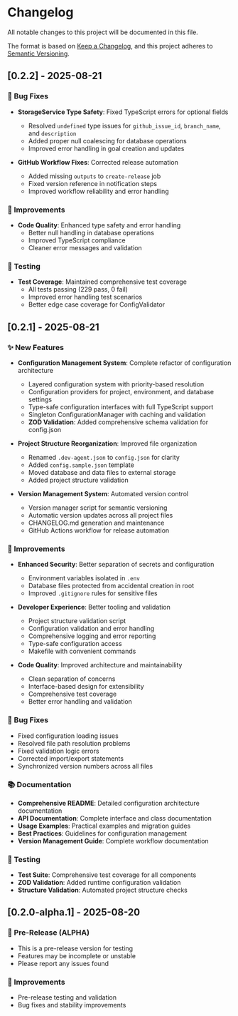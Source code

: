 # Changelog

All notable changes to this project will be documented in this file.

The format is based on [Keep a Changelog](https://keepachangelog.com/en/1.0.0/),
and this project adheres to [Semantic Versioning](https://semver.org/spec/v2.0.0.html).

## [0.2.2] - 2025-08-21

### 🐛 Bug Fixes
- **StorageService Type Safety**: Fixed TypeScript errors for optional fields
  - Resolved `undefined` type issues for `github_issue_id`, `branch_name`, and `description`
  - Added proper null coalescing for database operations
  - Improved error handling in goal creation and updates

- **GitHub Workflow Fixes**: Corrected release automation
  - Added missing `outputs` to `create-release` job
  - Fixed version reference in notification steps
  - Improved workflow reliability and error handling

### 🔧 Improvements
- **Code Quality**: Enhanced type safety and error handling
  - Better null handling in database operations
  - Improved TypeScript compliance
  - Cleaner error messages and validation

### 🧪 Testing
- **Test Coverage**: Maintained comprehensive test coverage
  - All tests passing (229 pass, 0 fail)
  - Improved error handling test scenarios
  - Better edge case coverage for ConfigValidator

## [0.2.1] - 2025-08-21

### ✨ New Features
- **Configuration Management System**: Complete refactor of configuration architecture
  - Layered configuration system with priority-based resolution
  - Configuration providers for project, environment, and database settings
  - Type-safe configuration interfaces with full TypeScript support
  - Singleton ConfigurationManager with caching and validation
  - **ZOD Validation**: Added comprehensive schema validation for config.json

- **Project Structure Reorganization**: Improved file organization
  - Renamed `.dev-agent.json` to `config.json` for clarity
  - Added `config.sample.json` template
  - Moved database and data files to external storage
  - Added project structure validation

- **Version Management System**: Automated version control
  - Version manager script for semantic versioning
  - Automatic version updates across all project files
  - CHANGELOG.md generation and maintenance
  - GitHub Actions workflow for release automation

### 🔧 Improvements
- **Enhanced Security**: Better separation of secrets and configuration
  - Environment variables isolated in `.env`
  - Database files protected from accidental creation in root
  - Improved `.gitignore` rules for sensitive files

- **Developer Experience**: Better tooling and validation
  - Project structure validation script
  - Configuration validation and error handling
  - Comprehensive logging and error reporting
  - Type-safe configuration access
  - Makefile with convenient commands

- **Code Quality**: Improved architecture and maintainability
  - Clean separation of concerns
  - Interface-based design for extensibility
  - Comprehensive test coverage
  - Better error handling and validation

### 🐛 Bug Fixes
- Fixed configuration loading issues
- Resolved file path resolution problems
- Fixed validation logic errors
- Corrected import/export statements
- Synchronized version numbers across all files

### 📚 Documentation
- **Comprehensive README**: Detailed configuration architecture documentation
- **API Documentation**: Complete interface and class documentation
- **Usage Examples**: Practical examples and migration guides
- **Best Practices**: Guidelines for configuration management
- **Version Management Guide**: Complete workflow documentation

### 🧪 Testing
- **Test Suite**: Comprehensive test coverage for all components
- **ZOD Validation**: Added runtime configuration validation
- **Structure Validation**: Automated project structure checks

## [0.2.0-alpha.1] - 2025-08-20

### 🧪 Pre-Release (ALPHA)
- This is a pre-release version for testing
- Features may be incomplete or unstable
- Please report any issues found

### 🔧 Improvements
- Pre-release testing and validation
- Bug fixes and stability improvements
